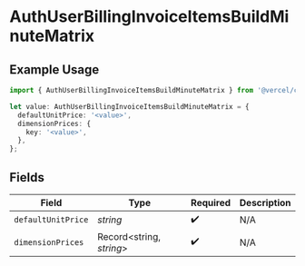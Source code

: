 # AuthUserBillingInvoiceItemsBuildMinuteMatrix

## Example Usage

```typescript
import { AuthUserBillingInvoiceItemsBuildMinuteMatrix } from '@vercel/client/models/components';

let value: AuthUserBillingInvoiceItemsBuildMinuteMatrix = {
  defaultUnitPrice: '<value>',
  dimensionPrices: {
    key: '<value>',
  },
};
```

## Fields

| Field              | Type                     | Required           | Description |
| ------------------ | ------------------------ | ------------------ | ----------- |
| `defaultUnitPrice` | _string_                 | :heavy_check_mark: | N/A         |
| `dimensionPrices`  | Record<string, _string_> | :heavy_check_mark: | N/A         |
